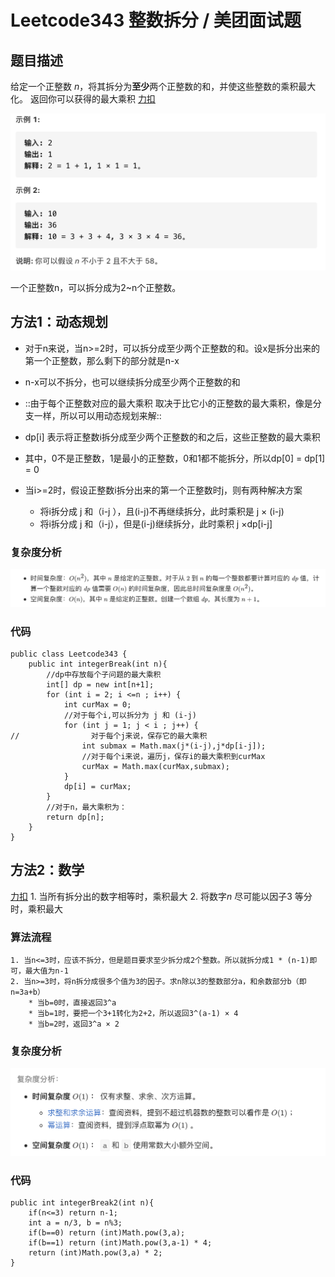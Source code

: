# Leetcode343 整数拆分 / 美团面试题

## 题目描述
给定一个正整数 *n*，将其拆分为**至少**两个正整数的和，并使这些整数的乘积最大化。 返回你可以获得的最大乘积
[力扣](https://leetcode-cn.com/problems/integer-break/)

![](Leetcode343%20%E6%95%B4%E6%95%B0%E6%8B%86%E5%88%86%20%20%E7%BE%8E%E5%9B%A2%E9%9D%A2%E8%AF%95%E9%A2%98/%E6%88%AA%E5%B1%8F2021-03-22%2014.56.33.png)

一个正整数n，可以拆分成为2~n个正整数。

## 方法1：动态规划
* 对于n来说，当n>=2时，可以拆分成至少两个正整数的和。设x是拆分出来的第一个正整数，那么剩下的部分就是n-x
* n-x可以不拆分，也可以继续拆分成至少两个正整数的和
* ::由于每个正整数对应的最大乘积 取决于比它小的正整数的最大乘积，像是分支一样，所以可以用动态规划来解::

* dp[i] 表示将正整数i拆分成至少两个正整数的和之后，这些正整数的最大乘积
* 其中，0不是正整数，1是最小的正整数，0和1都不能拆分，所以dp[0] = dp[1] = 0

* 当i>=2时，假设正整数i拆分出来的第一个正整数时j，则有两种解决方案
	* 将i拆分成 j 和（i-j ），且(i-j)不再继续拆分，此时乘积是 j × (i-j)
	* 将i拆分成 j 和（i-j），但是(i-j)继续拆分，此时乘积 j ×dp[i-j]

### 复杂度分析
![](Leetcode343%20%E6%95%B4%E6%95%B0%E6%8B%86%E5%88%86%20%20%E7%BE%8E%E5%9B%A2%E9%9D%A2%E8%AF%95%E9%A2%98/%E6%88%AA%E5%B1%8F2021-03-22%2015.21.54.png)
### 代码
```
public class Leetcode343 {
    public int integerBreak(int n){
        //dp中存放每个子问题的最大乘积
        int[] dp = new int[n+1];
        for (int i = 2; i <=n ; i++) {
            int curMax = 0;
            //对于每个i,可以拆分为 j 和 (i-j)
            for (int j = 1; j < i ; j++) {
//                对于每个j来说，保存它的最大乘积
                int submax = Math.max(j*(i-j),j*dp[i-j]);
                //对于每个i来说，遍历j，保存i的最大乘积到curMax
                curMax = Math.max(curMax,submax);
            }
            dp[i] = curMax;
        }
        //对于n，最大乘积为：
        return dp[n];
    }
}
```


## 方法2：数学
[力扣](https://leetcode-cn.com/problems/integer-break/solution/343-zheng-shu-chai-fen-tan-xin-by-jyd/)
	1. 当所有拆分出的数字相等时，乘积最大
	2. 将数字*n* 尽可能以因子3 等分时，乘积最大

### 算法流程
	1. 当n<=3时，应该不拆分，但是题目要求至少拆分成2个整数。所以就拆分成1 * (n-1)即可，最大值为n-1
	2. 当n>=3时，将n拆分成很多个值为3的因子。求n除以3的整数部分a，和余数部分b（即n=3a+b）
		* 当b=0时，直接返回3^a
		* 当b=1时，要把一个3+1转化为2+2，所以返回3^(a-1) × 4
		* 当b=2时，返回3^a × 2
### 复杂度分析
![](Leetcode343%20%E6%95%B4%E6%95%B0%E6%8B%86%E5%88%86%20%20%E7%BE%8E%E5%9B%A2%E9%9D%A2%E8%AF%95%E9%A2%98/%E6%88%AA%E5%B1%8F2021-03-22%2015.32.40.png)

### 代码
```
public int integerBreak2(int n){
    if(n<=3) return n-1;
    int a = n/3, b = n%3;
    if(b==0) return (int)Math.pow(3,a);
    if(b==1) return (int)Math.pow(3,a-1) * 4;
    return (int)Math.pow(3,a) * 2;
}
```

